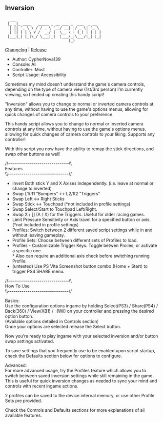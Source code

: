 ## Inversion  
```  
  ___                                        
 |_ _|_ ____   _____ _ __ ___ _  ___  _ __    
  | || '_ \ \ / / _ \ '__/ __| |/ _ \| '_ \   
  | || | | \ V /  __/ |  \__ \ | (_) | | | |  
 |___|_| |_|\_/ \___|_|  |___/_|\___/|_| |_|  
                             (_)              
```  
[Changelog](Changelog.md) | [Release](Inversion.gpc)  
  
- Author: CypherNova139		  
- Console: All  
- Controller: Most  
- Script Usage: Accessibility  
  
  
Sometimes my mind doesn't understand the game's camera controls, depending on the type of camera view (1st/3rd person) I'm currently viewing, so I ended up creating this handy script!  
  
"Inversion" allows you to change to normal or inverted camera controls at any time, without having to use the game's options menus, allowing for quick changes of camera controls to your preference.  
  
This handy script allows you to change to normal or inverted camera controls at any time, without having to use the game's options menus,  
allowing for quick changes of camera controls to your liking. Supports any controller!  
  
With this script you now have the ability to remap the stick directions, and swap other buttons as well!  
  
//\-\-\-\-\-\-\-\-\-\-\-\-\-\-\-\-\-\-\-\-\-\-\-\-\-\-\-\-\-\-\-\\\\  
		  Features  
\\\\\-\-\-\-\-\-\-\-\-\-\-\-\-\-\-\-\-\-\-\-\-\-\-\-\-\-\-\-\-\-\-//  
  
- Invert Both stick Y and X Axises independently. (i.e. leave at normal or change to inverted)  
- Swap L1/R1 "Bumpers" <\-> L2/R2 "Triggers"  
- Swap Left <\-> Right Sticks  
- Swap Stick <\-> Touchpad (\*not included in profile settings)  
- Swap Select/Start to Touchpad Left/Right.  
- Swap X / [] (A / X) for the Triggers. Useful for older racing games.  
- Limit Pressure Sensitivity or Axis travel for a specified button or axis. (\*not included in profile settings)  
- Profiles: Switch between 2 different saved script settings while in and without leaving gameplay.  
- Profile Sets: Choose between different sets of Profiles to load.  
- Profiles \- Customizable Trigger Keys. Toggle betwen Proiles, or activate a specific one.  
			 \* Also can require an additional axis check before switching running Profile.  
- (untested) Use PS Vita Screenshot button combo (Home + Start) to trigger PS4 SHARE menu.  
  
//\-\-\-\-\-\-\-\-\-\-\-\-\-\-\-\-\-\-\-\-\-\-\-\-\-\-\-\-\-\-\-\\\\  
		  How To Use  
\\\\\-\-\-\-\-\-\-\-\-\-\-\-\-\-\-\-\-\-\-\-\-\-\-\-\-\-\-\-\-\-\-//  
  
Basics:  
Use the configuration options ingame by holding Select(PS3) / Share(PS4) / Back(360) / View(XB1) / \-(Wii) on your controller and pressing the desired option button.   
(Available options detailed in Controls section)  
Once your options are selected release the Select button.  
  
Now you're ready to play ingame with your selected inversion and/or button swap settings activated.  
  
To save settings that you frequently use to be enabled upon script startup, check the Defaults section below for options to configure.  
  
Advanced:  
For more advanced usage, try the Profiles feature which allows you to switch between saved inversion settings while still remaining in the game.  
This is useful for quick inversion changes as needed to sync your mind and controls with recent ingame actions.  
  
2 profiles can be saved to the device internal memory, or use other Profile Sets pre provided.  
  
Check the Controls and Defaults sections for more explanations of all available features.  
  
